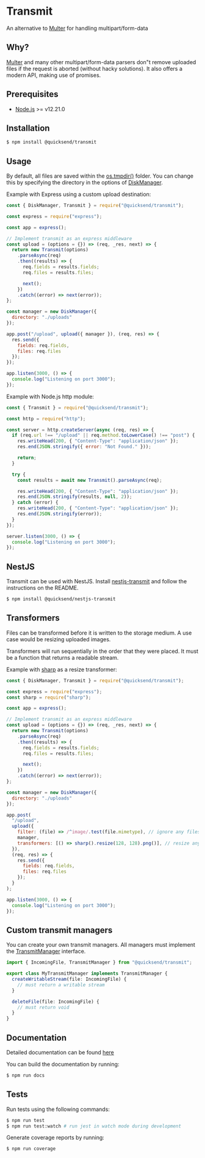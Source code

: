 # Transmit

An alternative to [Multer](https://github.com/expressjs/multer) for handling multipart/form-data 

## Why?

[Multer](https://github.com/expressjs/multer) and many other multipart/form-data parsers don"t remove uploaded files if the request is aborted (without hacky solutions). It also offers a modern API, making use of promises.

## Prerequisites
 - [Node.js](https://nodejs.org/en/) >= v12.21.0

## Installation

```bash
$ npm install @quicksend/transmit
```

## Usage

By default, all files are saved within the [os.tmpdir()](https://nodejs.org/api/os.html#os_os_tmpdir) folder. You can change this by specifying the directory in the options of [DiskManager](https://quicksend.github.io/transmit/classes/diskmanager.html).

Example with Express using a custom upload destination:
```js
const { DiskManager, Transmit } = require("@quicksend/transmit");

const express = require("express");

const app = express();

// Implement transmit as an express middleware
const upload = (options = {}) => (req, _res, next) => {
  return new Transmit(options)
    .parseAsync(req)
    .then((results) => {
      req.fields = results.fields;
      req.files = results.files;

      next();
    })
    .catch((error) => next(error));
};

const manager = new DiskManager({
  directory: "./uploads"
});

app.post("/upload", upload({ manager }), (req, res) => {
  res.send({
    fields: req.fields,
    files: req.files
  });
});

app.listen(3000, () => {
  console.log("Listening on port 3000");
});
```

Example with Node.js http module:
```js
const { Transmit } = require("@quicksend/transmit");

const http = require("http");

const server = http.createServer(async (req, res) => {
  if (req.url !== "/upload" || req.method.toLowerCase() !== "post") {
    res.writeHead(200, { "Content-Type": "application/json" });
    res.end(JSON.stringify({ error: "Not Found." }));

    return;
  }

  try {
    const results = await new Transmit().parseAsync(req);

    res.writeHead(200, { "Content-Type": "application/json" });
    res.end(JSON.stringify(results, null, 2));
  } catch (error) {
    res.writeHead(200, { "Content-Type": "application/json" });
    res.end(JSON.stringify(error));
  }
});

server.listen(3000, () => {
  console.log("Listening on port 3000");
});
```

## NestJS

Transmit can be used with NestJS. Install [nestjs-transmit](https://github.com/quicksend/nestjs-transmit) and follow the instructions on the README.

```bash
$ npm install @quicksend/nestjs-transmit
```

## Transformers

Files can be transformed before it is written to the storage medium. A use case would be resizing uploaded images.

Transformers will run sequentially in the order that they were placed. It must be a function that returns a readable stream.

Example with [sharp](https://github.com/lovell/sharp) as a resize transformer:
```js
const { DiskManager, Transmit } = require("@quicksend/transmit");

const express = require("express");
const sharp = require("sharp");

const app = express();

// Implement transmit as an express middleware
const upload = (options = {}) => (req, _res, next) => {
  return new Transmit(options)
    .parseAsync(req)
    .then((results) => {
      req.fields = results.fields;
      req.files = results.files;

      next();
    })
    .catch((error) => next(error));
};

const manager = new DiskManager({
  directory: "./uploads"
});

app.post(
  "/upload",
  upload({
    filter: (file) => /^image/.test(file.mimetype), // ignore any files that are not images
    manager,
    transformers: [() => sharp().resize(128, 128).png()], // resize any incoming image to 128x128 and save it as a png
  }),
  (req, res) => {
    res.send({
      fields: req.fields,
      files: req.files
    });
  }
);

app.listen(3000, () => {
  console.log("Listening on port 3000");
});
```

## Custom transmit managers

You can create your own transmit managers. All managers must implement the [TransmitManager](https://quicksend.github.io/transmit/interfaces/transmitmanager.html) interface.

```ts
import { IncomingFile, TransmitManager } from "@quicksend/transmit";

export class MyTransmitManager implements TransmitManager {
  createWritableStream(file: IncomingFile) {
    // must return a writable stream
  }

  deleteFile(file: IncomingFile) {
    // must return void
  }
}
```

## Documentation

Detailed documentation can be found [here](https://quicksend.github.io/transmit/)

You can build the documentation by running:
```bash
$ npm run docs
```

## Tests

Run tests using the following commands:
```bash
$ npm run test
$ npm run test:watch # run jest in watch mode during development
```

Generate coverage reports by running:
```bash
$ npm run coverage
```
